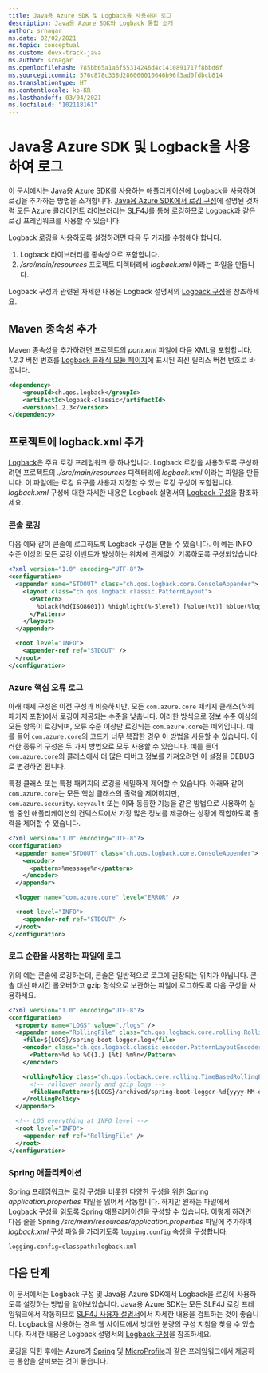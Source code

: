 ```yaml
---
title: Java용 Azure SDK 및 Logback을 사용하여 로그
description: Java용 Azure SDK와 Logback 통합 소개
author: srnagar
ms.date: 02/02/2021
ms.topic: conceptual
ms.custom: devx-track-java
ms.author: srnagar
ms.openlocfilehash: 785bb65a1a6f55314246d4c1410891717f8bbd6f
ms.sourcegitcommit: 576c878c338d286060010646b96f3ad0fdbcb814
ms.translationtype: HT
ms.contentlocale: ko-KR
ms.lasthandoff: 03/04/2021
ms.locfileid: "102118161"
---
```

# <a name="log-with-the-azure-sdk-for-java-and-logback"></a>Java용 Azure SDK 및 Logback을 사용하여 로그

이 문서에서는 Java용 Azure SDK를 사용하는 애플리케이션에 Logback을 사용하여 로깅을 추가하는 방법을 소개합니다. [Java용 Azure SDK에서 로깅 구성](logging-overview.md)에 설명된 것처럼 모든 Azure 클라이언트 라이브러리는 [SLF4J](http://www.slf4j.org/)를 통해 로깅하므로 [Logback](http://logback.qos.ch/)과 같은 로깅 프레임워크를 사용할 수 있습니다.

Logback 로깅을 사용하도록 설정하려면 다음 두 가지를 수행해야 합니다.

1. Logback 라이브러리를 종속성으로 포함합니다.
2. */src/main/resources* 프로젝트 디렉터리에 *logback.xml* 이라는 파일을 만듭니다.

Logback 구성과 관련된 자세한 내용은 Logback 설명서의 [Logback 구성](http://logback.qos.ch/manual/configuration.html)을 참조하세요.

## <a name="add-the-maven-dependency"></a>Maven 종속성 추가

Maven 종속성을 추가하려면 프로젝트의 *pom.xml* 파일에 다음 XML을 포함합니다. *1.2.3* 버전 번호를 [Logback 클래식 모듈 페이지](https://mvnrepository.com/artifact/ch.qos.logback/logback-classic)에 표시된 최신 릴리스 버전 번호로 바꿉니다.

```xml
<dependency>
    <groupId>ch.qos.logback</groupId>
    <artifactId>logback-classic</artifactId>
    <version>1.2.3</version>
</dependency>
```

## <a name="add-logbackxml-to-your-project"></a>프로젝트에 logback.xml 추가

[Logback](https://logback.qos.ch/manual/introduction.html)은 주요 로깅 프레임워크 중 하나입니다. Logback 로깅을 사용하도록 구성하려면 프로젝트의 *./src/main/resources* 디렉터리에 *logback.xml* 이라는 파일을 만듭니다. 이 파일에는 로깅 요구를 사용자 지정할 수 있는 로깅 구성이 포함됩니다. *logback.xml* 구성에 대한 자세한 내용은 Logback 설명서의 [Logback 구성](https://logback.qos.ch/manual/configuration.html)을 참조하세요.

### <a name="console-logging"></a>콘솔 로깅

다음 예와 같이 콘솔에 로그하도록 Logback 구성을 만들 수 있습니다. 이 예는 INFO 수준 이상의 모든 로깅 이벤트가 발생하는 위치에 관계없이 기록하도록 구성되었습니다.

```xml
<?xml version="1.0" encoding="UTF-8"?>
<configuration>
  <appender name="STDOUT" class="ch.qos.logback.core.ConsoleAppender">
    <layout class="ch.qos.logback.classic.PatternLayout">
      <Pattern>
        %black(%d{ISO8601}) %highlight(%-5level) [%blue(%t)] %blue(%logger{100}): %msg%n%throwable
      </Pattern>
    </layout>
  </appender>

  <root level="INFO">
    <appender-ref ref="STDOUT" />
  </root>
</configuration>
```

### <a name="log-azure-core-errors"></a>Azure 핵심 오류 로그

아래 예제 구성은 이전 구성과 비슷하지만, 모든 `com.azure.core` 패키지 클래스(하위 패키지 포함)에서 로깅이 제공되는 수준을 낮춥니다. 이러한 방식으로 정보 수준 이상의 모든 항목이 로깅되며, 오류 수준 이상만 로깅되는 `com.azure.core`는 예외입니다. 예를 들어 `com.azure.core`의 코드가 너무 복잡한 경우 이 방법을 사용할 수 있습니다. 이러한 종류의 구성은 두 가지 방법으로 모두 사용할 수 있습니다. 예를 들어 `com.azure.core`의 클래스에서 더 많은 디버그 정보를 가져오려면 이 설정을 DEBUG로 변경하면 됩니다.

특정 클래스 또는 특정 패키지의 로깅을 세밀하게 제어할 수 있습니다. 아래와 같이 `com.azure.core`는 모든 핵심 클래스의 출력을 제어하지만, `com.azure.security.keyvault` 또는 이와 동등한 기능을 같은 방법으로 사용하여 실행 중인 애플리케이션의 컨텍스트에서 가장 많은 정보를 제공하는 상황에 적합하도록 출력을 제어할 수 있습니다.

```xml
<?xml version="1.0" encoding="UTF-8"?>
<configuration>
  <appender name="STDOUT" class="ch.qos.logback.core.ConsoleAppender">
    <encoder>
      <pattern>%message%n</pattern>
    </encoder>
  </appender>

  <logger name="com.azure.core" level="ERROR" />

  <root level="INFO">
    <appender-ref ref="STDOUT" />
  </root>
</configuration>
```

### <a name="log-to-a-file-with-log-rotation-enabled"></a>로그 순환을 사용하는 파일에 로그

위의 예는 콘솔에 로깅하는데, 콘솔은 일반적으로 로그에 권장되는 위치가 아닙니다. 콘솔 대신 매시간 롤오버하고 gzip 형식으로 보관하는 파일에 로그하도록 다음 구성을 사용하세요.

```xml
<?xml version="1.0" encoding="UTF-8"?>
<configuration>
  <property name="LOGS" value="./logs" />
  <appender name="RollingFile" class="ch.qos.logback.core.rolling.RollingFileAppender">
    <file>${LOGS}/spring-boot-logger.log</file>
    <encoder class="ch.qos.logback.classic.encoder.PatternLayoutEncoder">
      <Pattern>%d %p %C{1.} [%t] %m%n</Pattern>
    </encoder>

    <rollingPolicy class="ch.qos.logback.core.rolling.TimeBasedRollingPolicy">
      <!-- rollover hourly and gzip logs -->
      <fileNamePattern>${LOGS}/archived/spring-boot-logger-%d{yyyy-MM-dd-HH}.log.gz</fileNamePattern>
    </rollingPolicy>
  </appender>

  <!-- LOG everything at INFO level -->
  <root level="INFO">
    <appender-ref ref="RollingFile" />
  </root>
</configuration>
```

### <a name="spring-applications"></a>Spring 애플리케이션

Spring 프레임워크는 로깅 구성을 비롯한 다양한 구성을 위한 Spring *application.properties* 파일을 읽어서 작동합니다. 하지만 원하는 파일에서 Logback 구성을 읽도록 Spring 애플리케이션을 구성할 수 있습니다. 이렇게 하려면 다음 줄을 Spring */src/main/resources/application.properties* 파일에 추가하여 *logback.xml* 구성 파일을 가리키도록 `logging.config` 속성을 구성합니다.

```properties
logging.config=classpath:logback.xml
```

## <a name="next-steps"></a>다음 단계

이 문서에서는 Logback 구성 및 Java용 Azure SDK에서 Logback을 로깅에 사용하도록 설정하는 방법을 알아보았습니다. Java용 Azure SDK는 모든 SLF4J 로깅 프레임워크에서 작동하므로 [SLF4J 사용자 설명서](http://www.slf4j.org/manual.html)에서 자세한 내용을 검토하는 것이 좋습니다. Logback을 사용하는 경우 웹 사이트에서 방대한 분량의 구성 지침을 찾을 수 있습니다. 자세한 내용은 Logback 설명서의 [Logback 구성](http://logback.qos.ch/manual/configuration.html)을 참조하세요.

로깅을 익힌 후에는 Azure가 [Spring](../spring-framework/spring-boot-starters-for-azure.md) 및 [MicroProfile](../eclipse-microprofile/index.yml)과 같은 프레임워크에서 제공하는 통합을 살펴보는 것이 좋습니다.